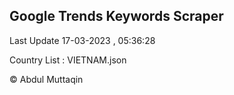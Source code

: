 

## Google Trends Keywords Scraper 
 
Last Update 17-03-2023 , 05:36:28

Country List :
VIETNAM.json



© Abdul Muttaqin 
